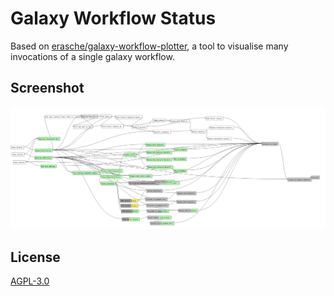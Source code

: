 # Galaxy Workflow Status

Based on [erasche/galaxy-workflow-plotter](https://github.com/erasche/galaxy-workflow-plotter),
a tool to visualise many invocations of a single galaxy workflow.

## Screenshot

![](./media/screenshot.png)

## License

[AGPL-3.0](http://opensource.org/licenses/AGPL-3.0)
